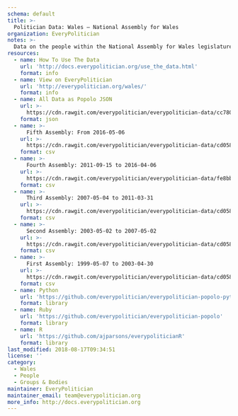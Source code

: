 ```yaml
---
schema: default
title: >-
  Politician Data: Wales — National Assembly for Wales
organization: EveryPolitician
notes: >-
  Data on the people within the National Assembly for Wales legislature of Wales.
resources:
  - name: How To Use The Data
    url: 'http://docs.everypolitician.org/use_the_data.html'
    format: info
  - name: View on EveryPolitician
    url: 'http://everypolitician.org/wales/'
    format: info
  - name: All Data as Popolo JSON
    url: >-
      https://cdn.rawgit.com/everypolitician/everypolitician-data/cc7805171b824612fd4496cf327285066b52e100/data/Wales/Assembly/ep-popolo-v1.0.json
    format: json
  - name: >-
      Fifth Assembly: From 2016-05-06
    url: >-
      https://cdn.rawgit.com/everypolitician/everypolitician-data/cd058cd569afd0810a7078190af5e06c16087165/data/Wales/Assembly/term-5.csv
    format: csv
  - name: >-
      Fourth Assembly: 2011-09-15 to 2016-04-06
    url: >-
      https://cdn.rawgit.com/everypolitician/everypolitician-data/fe8bb5f6f8f462e018ee2d2ed4093c33c6a03d9a/data/Wales/Assembly/term-4.csv
    format: csv
  - name: >-
      Third Assembly: 2007-05-04 to 2011-03-31
    url: >-
      https://cdn.rawgit.com/everypolitician/everypolitician-data/cd058cd569afd0810a7078190af5e06c16087165/data/Wales/Assembly/term-3.csv
    format: csv
  - name: >-
      Second Assembly: 2003-05-02 to 2007-05-02
    url: >-
      https://cdn.rawgit.com/everypolitician/everypolitician-data/cd058cd569afd0810a7078190af5e06c16087165/data/Wales/Assembly/term-2.csv
    format: csv
  - name: >-
      First Assembly: 1999-05-07 to 2003-04-30
    url: >-
      https://cdn.rawgit.com/everypolitician/everypolitician-data/cd058cd569afd0810a7078190af5e06c16087165/data/Wales/Assembly/term-1.csv
    format: csv
  - name: Python
    url: 'https://github.com/everypolitician/everypolitician-popolo-python'
    format: library
  - name: Ruby
    url: 'https://github.com/everypolitician/everypolitician-popolo'
    format: library
  - name: R
    url: 'https://github.com/ajparsons/everypoliticianR'
    format: library
last_modified: 2018-08-17T09:34:51
license: ''
category:
  - Wales
  - People
  - Groups & Bodies
maintainer: EveryPolitician
maintainer_email: team@everypolitician.org
more_info: http://docs.everypolitician.org
---
```

